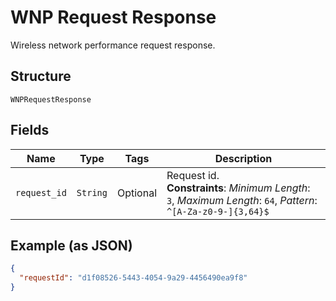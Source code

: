 
# WNP Request Response

Wireless network performance request response.

## Structure

`WNPRequestResponse`

## Fields

| Name | Type | Tags | Description |
|  --- | --- | --- | --- |
| `request_id` | `String` | Optional | Request id.<br>**Constraints**: *Minimum Length*: `3`, *Maximum Length*: `64`, *Pattern*: `^[A-Za-z0-9-]{3,64}$` |

## Example (as JSON)

```json
{
  "requestId": "d1f08526-5443-4054-9a29-4456490ea9f8"
}
```

